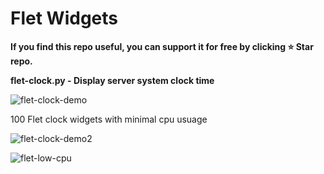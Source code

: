 # Flet Widgets

**If you find this repo useful, you can support it for free by clicking ⭐ Star repo.**

**flet-clock.py - Display server system clock time**

![flet-clock-demo](https://user-images.githubusercontent.com/11970940/191777334-7e8f202b-faf6-4000-836b-46de4828726a.gif)

100 Flet clock widgets with minimal cpu usuage

![flet-clock-demo2](https://user-images.githubusercontent.com/11970940/191879200-1e0aedc8-4925-48af-8500-e031ac59f840.gif)

![flet-low-cpu](https://user-images.githubusercontent.com/11970940/192942351-66f73fb2-c233-4601-b746-f79d9cf2a591.gif)
